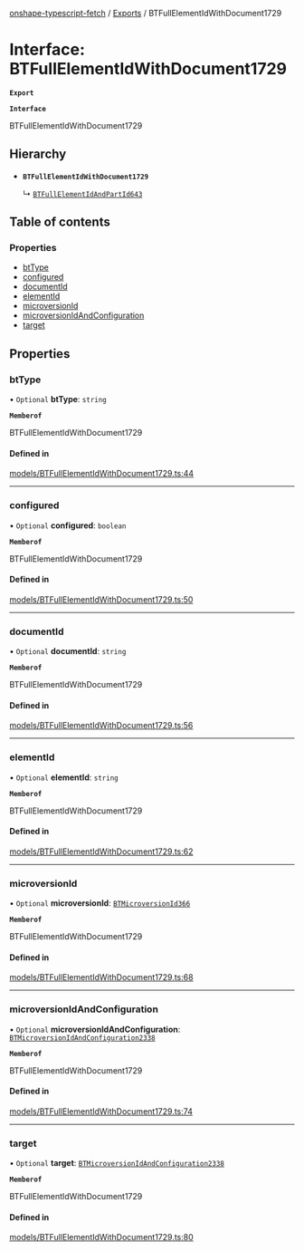 [onshape-typescript-fetch](../README.md) / [Exports](../modules.md) / BTFullElementIdWithDocument1729

# Interface: BTFullElementIdWithDocument1729

**`Export`**

**`Interface`**

BTFullElementIdWithDocument1729

## Hierarchy

- **`BTFullElementIdWithDocument1729`**

  ↳ [`BTFullElementIdAndPartId643`](BTFullElementIdAndPartId643.md)

## Table of contents

### Properties

- [btType](BTFullElementIdWithDocument1729.md#bttype)
- [configured](BTFullElementIdWithDocument1729.md#configured)
- [documentId](BTFullElementIdWithDocument1729.md#documentid)
- [elementId](BTFullElementIdWithDocument1729.md#elementid)
- [microversionId](BTFullElementIdWithDocument1729.md#microversionid)
- [microversionIdAndConfiguration](BTFullElementIdWithDocument1729.md#microversionidandconfiguration)
- [target](BTFullElementIdWithDocument1729.md#target)

## Properties

### btType

• `Optional` **btType**: `string`

**`Memberof`**

BTFullElementIdWithDocument1729

#### Defined in

[models/BTFullElementIdWithDocument1729.ts:44](https://github.com/toebes/onshape-typescript-fetch/blob/3e11ae1/models/BTFullElementIdWithDocument1729.ts#L44)

___

### configured

• `Optional` **configured**: `boolean`

**`Memberof`**

BTFullElementIdWithDocument1729

#### Defined in

[models/BTFullElementIdWithDocument1729.ts:50](https://github.com/toebes/onshape-typescript-fetch/blob/3e11ae1/models/BTFullElementIdWithDocument1729.ts#L50)

___

### documentId

• `Optional` **documentId**: `string`

**`Memberof`**

BTFullElementIdWithDocument1729

#### Defined in

[models/BTFullElementIdWithDocument1729.ts:56](https://github.com/toebes/onshape-typescript-fetch/blob/3e11ae1/models/BTFullElementIdWithDocument1729.ts#L56)

___

### elementId

• `Optional` **elementId**: `string`

**`Memberof`**

BTFullElementIdWithDocument1729

#### Defined in

[models/BTFullElementIdWithDocument1729.ts:62](https://github.com/toebes/onshape-typescript-fetch/blob/3e11ae1/models/BTFullElementIdWithDocument1729.ts#L62)

___

### microversionId

• `Optional` **microversionId**: [`BTMicroversionId366`](BTMicroversionId366.md)

**`Memberof`**

BTFullElementIdWithDocument1729

#### Defined in

[models/BTFullElementIdWithDocument1729.ts:68](https://github.com/toebes/onshape-typescript-fetch/blob/3e11ae1/models/BTFullElementIdWithDocument1729.ts#L68)

___

### microversionIdAndConfiguration

• `Optional` **microversionIdAndConfiguration**: [`BTMicroversionIdAndConfiguration2338`](BTMicroversionIdAndConfiguration2338.md)

**`Memberof`**

BTFullElementIdWithDocument1729

#### Defined in

[models/BTFullElementIdWithDocument1729.ts:74](https://github.com/toebes/onshape-typescript-fetch/blob/3e11ae1/models/BTFullElementIdWithDocument1729.ts#L74)

___

### target

• `Optional` **target**: [`BTMicroversionIdAndConfiguration2338`](BTMicroversionIdAndConfiguration2338.md)

**`Memberof`**

BTFullElementIdWithDocument1729

#### Defined in

[models/BTFullElementIdWithDocument1729.ts:80](https://github.com/toebes/onshape-typescript-fetch/blob/3e11ae1/models/BTFullElementIdWithDocument1729.ts#L80)
